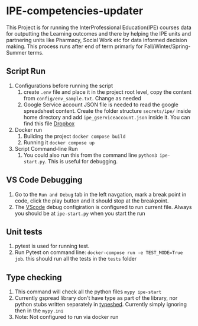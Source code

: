 # IPE-competencies-updater

This Project is for running the InterProfessional Education(IPE) courses data for outputting the Learning outcomes and there by helping the IPE units and partnering units like Pharmacy, Social Work etc for data informed decision making. This process runs after end of term primarly for Fall/Winter/Spring-Summer terms.  

## Script Run
1. Configurations before running the script
    1. create `.env` file and place it in the project root level, copy the content from `config/env_sample.txt`. Change as needed 
    2. Google Service account JSON file is needed to read the google spreadsheet content. Create the folder structure `secrets/ipe/` inside home directory and add `ipe_gserviceaccount.json` inside it. You can find this file [Dropbox](https://www.dropbox.com/home/TL%20Security%20files/IPE%20Process)
2. Docker run 
   1. Building the project `docker compose build`
   2. Running it `docker compose up`
3. Script Command-line Run
   1. You could also run this from the command line `python3 ipe-start.py`. This is useful for debugging.

## VS Code Debugging
1. Go to the `Run and Debug` tab in the left navgation, mark a break point in code, click the play button and it should stop at the breakpoint.
2. The [VScode](https://code.visualstudio.com/docs/python/debugging) debug configiration is configured to run current file. Always you should be at `ipe-start.py` when you start the run

## Unit tests
1. pytest is used for running test.
2. Run Pytest on command line: `docker-compose run -e TEST_MODE=True job`. this should run all the tests in the `tests` folder


## Type checking
1. This command will check all the python files `mypy ipe-start`
2. Currently gspread library don't have type as part of the library, nor python stubs written separately in [typeshed](https://github.com/python/typeshed). Currently simply ignoring then in the `mypy.ini`
3. Note: Not configured to run via docker run

